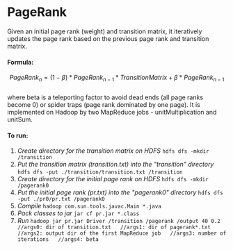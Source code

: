 # PageRank
Given an initial page rank (weight) and transition matrix, it iteratively updates the page rank based on the previous page rank and transition matrix.  
#### Formula:  
$$PageRank_{n} = (1-\beta) * PageRank_{n-1} * TransitionMatrix + \beta * PageRank_{n-1}$$  
where beta is a teleporting factor to avoid dead ends (all page ranks become 0) or spider traps (page rank dominated by one page). It is implemented on Hadoop by two MapReduce jobs - unitMultiplication and unitSum.  
#### To run:
1. *Create directory for the transition matrix on HDFS*
`hdfs dfs -mkdir /transition`  
2. *Put the transition matrix (transition.txt) into the "transition" directory*
`hdfs dfs -put ./transition/transition.txt /transition`  
3. *Create directory for the initial page rank on HDFS*
`hdfs dfs -mkdir /pagerank0`  
4. *Put the initial page rank (pr.txt) into the "pagerank0" directory*
`hdfs dfs -put ./pr0/pr.txt /pagerank0`  
5. *Compile*
`hadoop com.sun.tools.javac.Main *.java`  
6. *Pack classes to jar*
`jar cf pr.jar *.class`  
7. *Run*
`hadoop jar pr.jar Driver /transition /pagerank /output 40 0.2  
//args0: dir of transition.txt  
//args1: dir of pagerank*.txt  
//args2: output dir of the first MapReduce job  
//args3: number of iterations  
//args4: beta
`